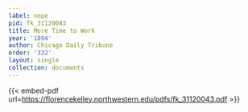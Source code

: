 ```yaml
---
label: nope
pid: fk_31120043
title: More Time to Work
year: '1894'
author: Chicago Daily Tribune
order: '332'
layout: single
collection: documents
---
```



{{< embed-pdf url=https://florencekelley.northwestern.edu/pdfs/fk_31120043.pdf >}}